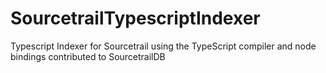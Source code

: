 # SourcetrailTypescriptIndexer
Typescript Indexer for Sourcetrail using the TypeScript compiler and node bindings contributed to SourcetrailDB
